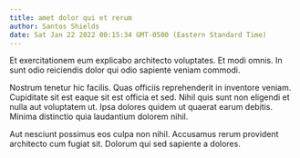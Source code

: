 ```yaml
---
title: amet dolor qui et rerum
author: Santos Shields
date: Sat Jan 22 2022 00:15:34 GMT-0500 (Eastern Standard Time)
---
```

Et exercitationem eum explicabo architecto voluptates. Et modi omnis. In sunt odio reiciendis dolor qui odio sapiente veniam commodi.

 Nostrum tenetur hic facilis. Quas officiis reprehenderit in inventore veniam. Cupiditate sit est eaque sit est officia et sed. Nihil quis sunt non eligendi et nulla aut voluptatem ut. Ipsa dolores quidem ut quaerat earum debitis. Minima distinctio quia laudantium dolorem nihil.

 Aut nesciunt possimus eos culpa non nihil. Accusamus rerum provident architecto cum fugiat sit. Dolorum qui sed sapiente a dolores.